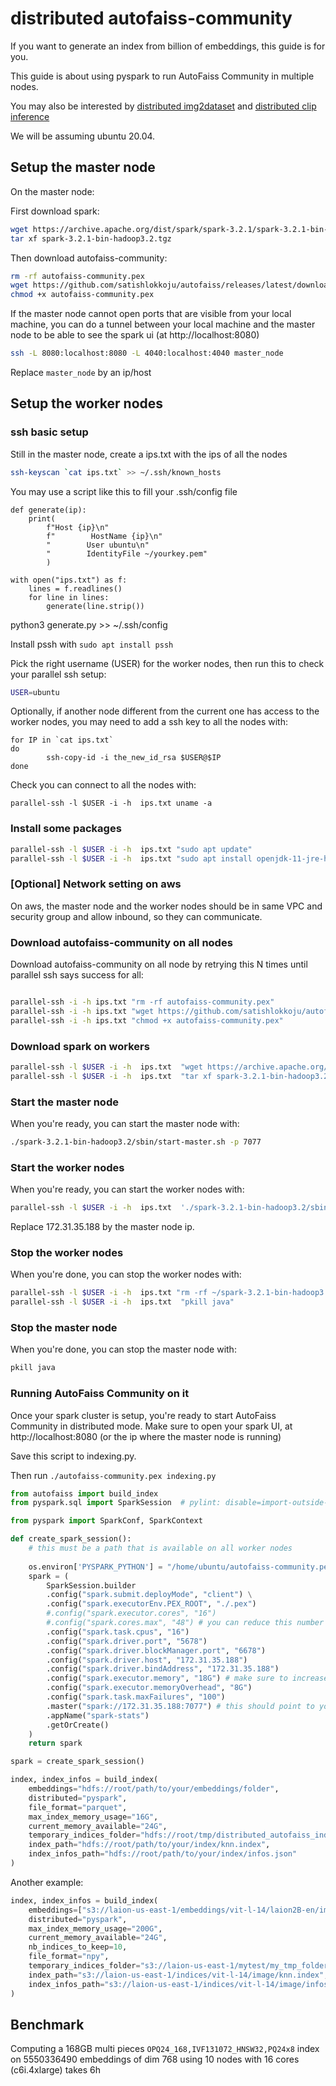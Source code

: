 # distributed autofaiss-community

If you want to generate an index from billion of embeddings, this guide is for you.

This guide is about using pyspark to run AutoFaiss Community in multiple nodes.

You may also be interested by [distributed img2dataset](https://github.com/rom1504/img2dataset/blob/main/examples/distributed_img2dataset_tutorial.md)
and [distributed clip inference](https://github.com/rom1504/clip-retrieval/blob/main/docs/distributed_clip_inference.md)

We will be assuming ubuntu 20.04.

## Setup the master node

On the master node:

First download spark:
```bash
wget https://archive.apache.org/dist/spark/spark-3.2.1/spark-3.2.1-bin-hadoop3.2.tgz
tar xf spark-3.2.1-bin-hadoop3.2.tgz
```

Then download autofaiss-community:
```bash
rm -rf autofaiss-community.pex
wget https://github.com/satishlokkoju/autofaiss/releases/latest/download/autofaiss-community-3.11.pex -O autofaiss-community.pex
chmod +x autofaiss-community.pex
```

If the master node cannot open ports that are visible from your local machine, you can do a tunnel between your local machine and the master node to be able to see the spark ui (at http://localhost:8080)
```bash
ssh -L 8080:localhost:8080 -L 4040:localhost:4040 master_node
```
Replace `master_node` by an ip/host


## Setup the worker nodes

### ssh basic setup

Still in the master node, create a ips.txt with the ips of all the nodes

```bash
ssh-keyscan `cat ips.txt` >> ~/.ssh/known_hosts
```

You may use a script like this to fill your .ssh/config file
```
def generate(ip):
    print(
        f"Host {ip}\n"
        f"        HostName {ip}\n"
        "        User ubuntu\n"
        "        IdentityFile ~/yourkey.pem"
        )

with open("ips.txt") as f:
    lines = f.readlines()
    for line in lines:
        generate(line.strip())
```
python3 generate.py >> ~/.ssh/config

Install pssh with `sudo apt install pssh`

Pick the right username (USER) for the worker nodes, then run this to check your parallel ssh setup:
```bash
USER=ubuntu
```

Optionally, if another node different from the current one has access to the worker nodes, you may need to add a ssh key to all the nodes with:
```
for IP in `cat ips.txt`
do
        ssh-copy-id -i the_new_id_rsa $USER@$IP
done
```

Check you can connect to all the nodes with:
```
parallel-ssh -l $USER -i -h  ips.txt uname -a
```

### Install some packages

```bash
parallel-ssh -l $USER -i -h  ips.txt "sudo apt update"
parallel-ssh -l $USER -i -h  ips.txt "sudo apt install openjdk-11-jre-headless libgl1 htop tmux bwm-ng sshfs python3-distutils python3-apt python3.8 -y"
```


### [Optional] Network setting on aws

On aws, the master node and the worker nodes should be in same VPC and security group and allow inbound, so they can communicate.

### Download autofaiss-community on all nodes

Download autofaiss-community on all node by retrying this N times until parallel ssh says success for all:
```bash

parallel-ssh -i -h ips.txt "rm -rf autofaiss-community.pex"
parallel-ssh -i -h ips.txt "wget https://github.com/satishlokkoju/autofaiss/releases/latest/download/autofaiss-community-3.11.pex -O autofaiss-community.pex"
parallel-ssh -i -h ips.txt "chmod +x autofaiss-community.pex"
```

### Download spark on workers

```bash
parallel-ssh -l $USER -i -h  ips.txt  "wget https://archive.apache.org/dist/spark/spark-3.2.1/spark-3.2.1-bin-hadoop3.2.tgz"
parallel-ssh -l $USER -i -h  ips.txt  "tar xf spark-3.2.1-bin-hadoop3.2.tgz"
```

### Start the master node

When you're ready, you can start the master node with:

```bash
./spark-3.2.1-bin-hadoop3.2/sbin/start-master.sh -p 7077
```


### Start the worker nodes

When you're ready, you can start the worker nodes with:

```bash
parallel-ssh -l $USER -i -h  ips.txt  './spark-3.2.1-bin-hadoop3.2/sbin/start-worker.sh -c 16 -m 28G "spark://172.31.35.188:7077"'
```

Replace 172.31.35.188 by the master node ip.


### Stop the worker nodes

When you're done, you can stop the worker nodes with:

```bash
parallel-ssh -l $USER -i -h  ips.txt "rm -rf ~/spark-3.2.1-bin-hadoop3.2/work/*"
parallel-ssh -l $USER -i -h  ips.txt  "pkill java"
```

### Stop the master node

When you're done, you can stop the master node with:

```bash
pkill java
```


### Running AutoFaiss Community on it

Once your spark cluster is setup, you're ready to start AutoFaiss Community in distributed mode.
Make sure to open your spark UI, at http://localhost:8080 (or the ip where the master node is running)

Save this script to indexing.py.

Then run `./autofaiss-community.pex indexing.py`

```python
from autofaiss import build_index
from pyspark.sql import SparkSession  # pylint: disable=import-outside-toplevel

from pyspark import SparkConf, SparkContext

def create_spark_session():
    # this must be a path that is available on all worker nodes
    
    os.environ['PYSPARK_PYTHON'] = "/home/ubuntu/autofaiss-community.pex"
    spark = (
        SparkSession.builder
        .config("spark.submit.deployMode", "client") \
        .config("spark.executorEnv.PEX_ROOT", "./.pex")
        #.config("spark.executor.cores", "16")
        #.config("spark.cores.max", "48") # you can reduce this number if you want to use only some cores ; if you're using yarn the option name is different, check spark doc
        .config("spark.task.cpus", "16")
        .config("spark.driver.port", "5678")
        .config("spark.driver.blockManager.port", "6678")
        .config("spark.driver.host", "172.31.35.188")
        .config("spark.driver.bindAddress", "172.31.35.188")
        .config("spark.executor.memory", "18G") # make sure to increase this if you're using more cores per executor
        .config("spark.executor.memoryOverhead", "8G")
        .config("spark.task.maxFailures", "100")
        .master("spark://172.31.35.188:7077") # this should point to your master node, if using the tunnelling version, keep this to localhost
        .appName("spark-stats")
        .getOrCreate()
    )
    return spark

spark = create_spark_session()

index, index_infos = build_index(
    embeddings="hdfs://root/path/to/your/embeddings/folder",
    distributed="pyspark",
    file_format="parquet",
    max_index_memory_usage="16G",
    current_memory_available="24G",
    temporary_indices_folder="hdfs://root/tmp/distributed_autofaiss_indices",
    index_path="hdfs://root/path/to/your/index/knn.index",
    index_infos_path="hdfs://root/path/to/your/index/infos.json"
)

```

Another example:

```python
index, index_infos = build_index(
    embeddings=["s3://laion-us-east-1/embeddings/vit-l-14/laion2B-en/img_emb","s3://laion-us-east-1/embeddings/vit-l-14/laion2B-multi/img_emb","s3://laion-us-east-1/embeddings/vit-l-14/laion1B-nolang/img_emb"],
    distributed="pyspark",
    max_index_memory_usage="200G",
    current_memory_available="24G",
    nb_indices_to_keep=10,
    file_format="npy",
    temporary_indices_folder="s3://laion-us-east-1/mytest/my_tmp_folder5",
    index_path="s3://laion-us-east-1/indices/vit-l-14/image/knn.index",
    index_infos_path="s3://laion-us-east-1/indices/vit-l-14/image/infos.json"
)
```

## Benchmark

Computing a 168GB multi pieces `OPQ24_168,IVF131072_HNSW32,PQ24x8` index on 5550336490 embeddings of dim 768 using 10 nodes with 16 cores (c6i.4xlarge) 
takes 6h
